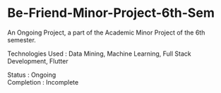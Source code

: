 # Be-Friend-Minor-Project-6th-Sem
An Ongoing Project, a part of the Academic Minor Project of the 6th semester.

Technologies Used : Data Mining, Machine Learning, Full Stack Development, Flutter     

Status : Ongoing                      
Completion : Incomplete             
 
